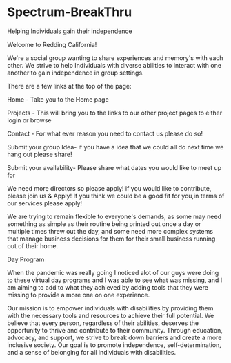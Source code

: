 # Spectrum-BreakThru
Helping Individuals gain their independence 

Welcome to Redding California!

We're a social group wanting to share experiences and memory's with each other. We strive to help Individuals with diverse abilities to interact with one another to gain independence in group settings.

There are a few links at the top of the page:

Home - Take you to the Home page

Projects - This will bring you to the links to our other project pages to either login or browse

Contact - For what ever reason you need to contact us please do so! 

Submit your group Idea- if you have a idea that we could all do next time we hang out please share!

Submit your availability- Please share what dates you  would like to meet up for

We need more directors so please apply!
if you would like to contribute, please join us & Apply!
If you think we could be a good fit for you,in terms of our services please apply!

We are trying to remain flexible to everyone's demands, as some may need something as simple as their routine being printed out once a day or multiple times threw out the day, and some need more complex systems that manage business decisions for them for their small business running out of their home.

Day Program

When the pandemic was really going I noticed alot of our guys were doing to these virtual day programs and I was able to see what was missing, and I am aiming to add to what they achieved by adding tools that they were missing to provide a more one on one experience.

Our mission is to empower individuals with disabilities by providing them with the necessary tools and resources to achieve their full potential. We believe that every person, regardless of their abilities, deserves the opportunity to thrive and contribute to their community. Through education, advocacy, and support, we strive to break down barriers and create a more inclusive society. Our goal is to promote independence, self-determination, and a sense of belonging for all individuals with disabilities.
